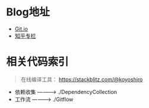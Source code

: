 # Blog地址
- [Git.io](https://koyoshiro.github.io/)
- [知乎专栏](https://zhuanlan.zhihu.com/c_1072912409085267968)



# 相关代码索引
> 在线编译工具： https://stackblitz.com/@koyoshiro

- 依赖收集  ————>   ./DependencyCollection 
- 工作流  ————>   ./Gitflow 